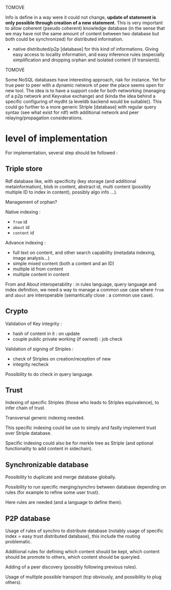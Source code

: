 [hm]: # (+++)
[hm]: # (date = "2015-05-30T12:43:26+01:00")
[hm]: # (draft = true)
[hm]: # (title = "Concept for a striple database")
[hm]: # (categories = ["Striple","Design","Concept"])
[hm]: # (tags = ["nosql","db","database","rdf","p2p"])
[hm]: # (weight = 50)
[hm]: # (+++)


TOMOVE

Info is define in a way were it could not change, **update of statement is only possible through creation of a new statement**. This is very important to allow coherent (pseudo coherent) knowledge database (in the sense that we may have not the same amount of content between two database but both could be synchronized) for distributed information.

  - native distributed/p2p [database] for this kind of informations. Giving easy access to locality information, and easy inference rules (especially simplification and dropping orphan and isolated content (if transient)).

TOMOVE



Some NoSQL databases have interesting approach, riak for instance. Yet for true peer to peer with a dynamic network of peer the place seems open for new tool. The idea is to have a support code for both networking (managing of a p2p network and Keyvalue exchange) and (kinda the idea behind a specific configuring of mydht (a leveldb backend would be suitable)). This could go further to a more generic Striple [database] with regular query syntax (see what exist for rdf) with additional network and peer relaying/propagation considerations.


# level of implementation

For implementation, several step should be followed :

## Triple store

Rdf database like, with specificity (key storage (and additional metainformation), blob in content, abstract id, multi content (possibly multiple ID to index in content), possibly algo info ...).

Management of orphan?


Native indexing :
  - `from` id
  - `about` id
  - `content` id


Advance indexing :
   - full text on content, and other search capability (metadata indexing, image analysis...)
   - simple mixed content (both a content and an ID)
   - multiple id from content
   - multiple content in content

From and About interoperability :
in rules language, query language and index definition, we need a way to manage a common use case where `from` and `about` are interoperable (semantically close : a common use case).

## Crypto

Validation of Key integrity :
  - hash of content in it : on update
  - couple public private working (if owned) : job check

Validation of signing of Striples :
  - check of Striples on creation/reception of new
  - integrity recheck

Possibility to do check in query language.

## Trust

Indexing of specific Striples (those who leads to Striples equivalence), to infer chain of trust.

Transversal generic indexing needed.

This specific indexing could be use to simply and fastly implement trust over Striple database.

Specific indexing could also be for merkle tree as Striple (and optional functionality to add content in sidechain).

## Synchronizable database

Possibility to duplicate and merge database globally.

Possibility to run specific merging/synchro between database depending on rules (for example to refine some user trust).

Here rules are needed (and a language to define them).

## P2P database

Usage of rules of synchro to distribute database (notably usage of specific index = easy trust distributed database), this include the routing problematic.

Additional rules for defining which content should be kept, which content should be promote to others, which content should be queryied.

Adding of a peer discovery (possibly following previous rules).

Usage of multiple possible transport (tcp obviously, and possibility to plug others).


